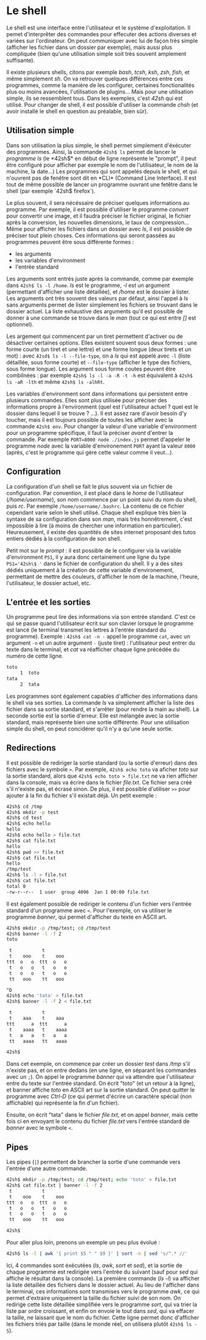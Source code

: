 # Le shell

Le shell est une interface entre l'utilisateur et le système d'exploitation. Il
pemet d'interprêter des commandes pour effecuter des actions diverses et
variées sur l'ordinateur. On peut communiquer avec lui de façon très simple
(afficher les fichier dans un dossier par exemple), mais aussi plus compliquée
(bien qu'une utilisation simple soit très souvent amplement suffisante).

Il existe plusieurs shells, citons par exemple *bash*, *tcsh*, *ksh*, *zsh*,
*fish*, et même simplement *sh*. On va retrouver quelques différences entre ces
programmes, comme la manière de les configurer, certaines fonctionalités plus
ou moins avancées, l'utilisation de plugins... Mais pour une utilisation
simple, ils se ressemblent tous. Dans les exemples, c'est *42sh* qui est
utilisé. Pour changer de shell, il est possible d'utiliser la commande *chsh*
(et avoir installé le shell en question au préalable, bien sûr).

## Utilisation simple

Dans son utilisation la plus simple, le shell permet simplement d'éxécuter des
programmes. Ainsi, la commande `42sh$ ls` permet de lancer le *programme* *ls*
(le *42sh$* en début de ligne représente le "prompt", il peut être configuré
pour afficher par exemple le nom de l'utilisateur, le nom de la machine, la
date...) Les programmes qui sont appelés depuis le shell, et qui n'ouvrent pas
de fenêtre sont dit en *CLI* (Command Line Interface). Il est tout de même
possible de lancer un programme ouvrant une fetêtre dans le shell (par exemple
`42sh$ firefox`).

Le plus souvent, il sera nécéssaire de préciser quelques informations au
programme. Par exemple, il est possible d'utiliser le programme *convert* pour
convertir une image, et il faudra préciser le fichier original, le fichier
après la conversion, les nouvelles dimensions, le taux de compression... Même
pour afficher les fichiers dans un dossier avec *ls*, il est possible de
préciser tout plein choses. Ces informations qui seront passées au programmes
peuvent être sous différente formes :

- les arguments
- les variables d'environment
- l'entrée standard

Les arguments sont entrés juste après la commande, comme par exemple dans
`42sh$ ls -l /home`. *ls* est le programme, *-l* est un argument (permettant
d'afficher une liste détaillée), et */home* est le dossier à lister. Les
arguments ont très souvent des valeurs par défaut, ainsi l'appel à *ls* sans
arguments permet de lister simplement les fichiers se trouvant dans le dossier
actuel. La liste exhaustive des arguments qu'il est possible de donner à une
commande se trouve dans le *man* (tout ce qui est entre *[]* est optionnel).

Les argement qui commencent par un tiret permettent d'activer ou de désactiver
certaines options. Elles existent souvent sous deux formes : une forme courte
(un tiret et une lettre) et une forme longue (deux tirets et un mot) : avec
`42sd$ ls -l --file-type`, on a *ls* qui est appelé avec `-l` (liste détaillée,
sous forme courte) et `--file-type` (afficher le type des fichiers, sous forme
longue). Les argument sous forme coutes peuvent être combilnées : par exemple
`42sh$ ls -l -a -R -t -h` est équivalent à `42sh$ ls -aR -lth` et même `42sh$
ls -alhRt`.

Les variables d'environment sont dans informations qui persistent entre
plusieurs commandes. Elles sont plus utilisée pour préciser des informations
propre à l'environment (quel est l'utilisateur actuel ? quel est le dossier
dans lequel il se trouve ? ...). Il est assez rare d'avoir besoin d'y toucher,
mais il est toujours possible de toutes les afficher avec la commande `42sh$
env`. Pour changer la valeur d'une variable d'environment pour un programme
spécifique, il faut la préciser *avant* d'entrer la commande. Par exemple
`PORT=8000 node ./index.js` permet d'appeler le programme *node* avec la
variable d'environement `PORT` ayant la valeur `8000` (après, c'est le
programme qui gère cette valeur comme il veut...).

## Configuration

La configuration d'un shell se fait le plus souvent via un fichier de
configuration. Par convention, il est placé dans le *home* de l'utilisateur
(*/home/username*), son nom commence par un point suivi du nom du shell, puis
*rc*. Par exemple `/home/username/.bashrc`. La contenu de ce fichier cependant
varie selon le shell utilisé. Chaque shell explique très bien la syntaxe de sa
configuration dans son *man*, mais très honnêtrement, c'est impossible à lire
(à moins de chercher une information en particulier). Heureusement, il existe
des quantités de sites internet proposant des tutos entiers dédiés à la
configuration de son shell.

Petit mot sur le *prompt* : il est possible de le configurer via la variable
d'environment `PS1`, il y aura donc certainement une ligne du type `PS1='42sh\$
'` dans le fichier de configuration du shell. Il y a des sites dédiés
uniquement à la création de cette variable d'environement, permettant de mettre
des couleurs, d'afficher le nom de la machine, l'heure, l'utilisateur, le
dossier actuel, etc.

## L'entrée et les sorties

Un programme peut lire des informations via son entrée standard. C'est ce qui
se passe quand l'utilisateur écrit sur son clavier lorsque le programme est
lancé (le terminal transmet les lettres à l'entrée standard du programme).
Exemple : `42sh$ cat -n -` appel le programme `cat`, avec un argument `-n` et
un autre argument `-` (juste tiret) : l'utilisateur peut entrer du texte dans
le terminal, et *cat* va réafficher chaque ligne précédée du numéro de cette
ligne.

```sh
toto
     1  toto
tata
     2  tata
```

Les programmes sont également capables d'afficher des informations dans le
shell via ses sorties. La commande *ls* va simplement afficher la liste des
fichier dans sa sortie standard, et s'arrêter (pour rendre la main au shell).
La seconde sortie est la sortie d'erreur. Elle est mélangée avec la sortie
standard, mais représente bien une sortie différente. Pour une utilisation
simple du shell, on peut concidérer qu'il n'y a qu'une seule sortie.

## Redirections

Il est possible de rediriger la sortie standard (ou la sortie d'erreur) dans
des fichiers avec le symbole `>`. Par exemple, `42sh$ echo toto` va aficher
*toto* sur la sortie standard, alors que `42sh$ echo toto > file.txt` ne va
rien afficher dans la console, mais va écrire dans le fichier *file.txt*. Ce
fichier sera créé s'il n'existe pas, et écrasé sinon. De plus, il est possible
d'utiliser `>>` pour ajouter à la fin du fichier s'il existait déjà. Un petit
exemple :

```sh
42sh$ cd /tmp
42sh$ mkdir -p test
42sh$ cd test
42sh$ echo hello
hello
42sh$ echo hello > file.txt
42sh$ cat file.txt
hello
42sh$ pwd >> file.txt
42sh$ cat file.txt
hello
/tmp/test
42sh$ ls -l > file.txt
42sh$ cat file.txt
total 0
-rw-r--r--  1 user  group 4096  Jan 1 00:00 file.txt
```

Il est également possible de rediriger le contenu d'un fichier vers l'entrée
standard d'un programme avec `<`. Pour l'exemple, on va utiliser le programme
*banner*, qui permet d'afficher du texte en ASCII art.

```sh
42sh$ mkdir -p /tmp/test; cd /tmp/test
42sh$ banner -l -f 2
toto

 t           t
 t    ooo    t    ooo
ttt  o   o  ttt  o   o
 t   o   o   t   o   o
 t   o   o   t   o   o
 tt   ooo    tt   ooo

^D
42sh$ echo 'tata' > file.txt
42sh$ banner -l -f 2 < file.txt

 t           t
 t    aaa    t    aaa
ttt      a  ttt      a
 t    aaaa   t    aaaa
 t   a   a   t   a   a
 tt   aaaa   tt   aaaa

42sh$
```

Dans cet exemple, on commence par créer un dossier *test* dans */tmp* s'il
n'existe pas, et on entre dedans (en une ligne, en séparant les commandes avec
un `;`). On appel le programme *banner* qui va attendre que l'utilisateur entre
du texte sur l'entrée standard. On écrit "toto" (et un retour à la ligne), et
banner affiche *toto* en ASCII art sur la sortie standard. On peut quitter le
programme avec *Ctrl-D* (ce qui permet d'écrire un caractère spécial (non
affichable) qui représente la fin d'un fichier).

Ensuite, on écrit "tata" dans le fichier *file.txt*, et on appel *banner*, mais
cette fois ci en envoyant le contenu du fichier *file.txt* vers l'entrée
standard de *banner* avec le symbole `<`.

## Pipes

Les pipes (`|`) permettent de brancher la sortie d'une commande vers l'entrée
d'une autre commande.

```sh
42sh$ mkdir -p /tmp/test; cd /tmp/test; echo 'toto' > file.txt
42sh$ cat file.txt | banner -l -f 2
 t           t
 t    ooo    t    ooo
ttt  o   o  ttt  o   o
 t   o   o   t   o   o
 t   o   o   t   o   o
 tt   ooo    tt   ooo

42sh$
```

Pour aller plus loin, prenons un exemple un peu plus évolué :

```sh
42sh$ ls -l | awk '{ print $5 " " $9 }' | sort -n | sed 's/^.* //'
```

Ici, 4 commandes sont éxécutées (*ls*, *awk*, *sort* et *sed*), et la sortie de
chaque programme est redirigée vers l'entrée du suivant (sauf pour *sed* qui
affiche le résultat dans la console). La première commande (*ls -l*) va
afficher la liste détaillée des fichiers dans le dossier actuel. Au lieu de
l'afficher dans le terminal, ces informations sont transmises vers le programme
*awk*, ce qui permet d'extraire uniquement la taille du fichier suivi de son
nom. On redirige cette liste détaillée simplifiée vers le programme *sort*, qui
va trier la liste par ordre croissant, et enfin on envoie le tout dans *sed*,
qui va effacer la taille, ne laissant que le nom du fichier. Cette ligne permet
donc d'afficher les fichiers triés par taille (dans le monde réel, on utilisera
plutôt `42sh$ ls -S`).
